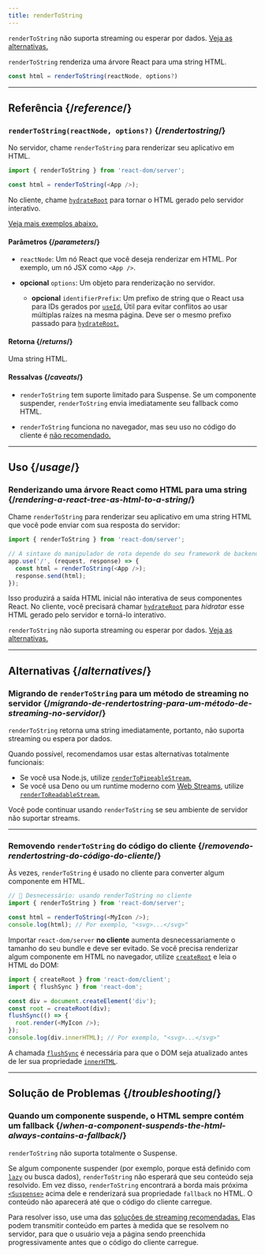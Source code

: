 ```yaml
---
title: renderToString
---
```


<Pitfall>

`renderToString` não suporta streaming ou esperar por dados. [Veja as alternativas.](#alternativas)

</Pitfall>

<Intro>

`renderToString` renderiza uma árvore React para uma string HTML.

```js
const html = renderToString(reactNode, options?)
```

</Intro>

<InlineToc />

---

## Referência {/*reference*/}

### `renderToString(reactNode, options?)` {/*rendertostring*/}

No servidor, chame `renderToString` para renderizar seu aplicativo em HTML.

```js
import { renderToString } from 'react-dom/server';

const html = renderToString(<App />);
```

No cliente, chame [`hydrateRoot`](/reference/react-dom/client/hydrateRoot) para tornar o HTML gerado pelo servidor interativo.

[Veja mais exemplos abaixo.](#uso)

#### Parâmetros {/*parameters*/}

* `reactNode`: Um nó React que você deseja renderizar em HTML. Por exemplo, um nó JSX como `<App />`.

* **opcional** `options`: Um objeto para renderização no servidor.
  * **opcional** `identifierPrefix`: Um prefixo de string que o React usa para IDs gerados por [`useId`.](/reference/react/useId) Útil para evitar conflitos ao usar múltiplas raízes na mesma página. Deve ser o mesmo prefixo passado para [`hydrateRoot`.](/reference/react-dom/client/hydrateRoot#parameters)

#### Retorna {/*returns*/}

Uma string HTML.

#### Ressalvas {/*caveats*/}

* `renderToString` tem suporte limitado para Suspense. Se um componente suspender, `renderToString` envia imediatamente seu fallback como HTML.

* `renderToString` funciona no navegador, mas seu uso no código do cliente é [não recomendado.](#removendo-rendertostring-do-código-do-cliente)

---

## Uso {/*usage*/}

### Renderizando uma árvore React como HTML para uma string {/*rendering-a-react-tree-as-html-to-a-string*/}

Chame `renderToString` para renderizar seu aplicativo em uma string HTML que você pode enviar com sua resposta do servidor:

```js {5-6}
import { renderToString } from 'react-dom/server';

// A sintaxe do manipulador de rota depende do seu framework de backend
app.use('/', (request, response) => {
  const html = renderToString(<App />);
  response.send(html);
});
```

Isso produzirá a saída HTML inicial não interativa de seus componentes React. No cliente, você precisará chamar [`hydrateRoot`](/reference/react-dom/client/hydrateRoot) para *hidratar* esse HTML gerado pelo servidor e torná-lo interativo.


<Pitfall>

`renderToString` não suporta streaming ou esperar por dados. [Veja as alternativas.](#alternativas)

</Pitfall>

---

## Alternativas {/*alternatives*/}

### Migrando de `renderToString` para um método de streaming no servidor {/*migrando-de-rendertostring-para-um-método-de-streaming-no-servidor*/}

`renderToString` retorna uma string imediatamente, portanto, não suporta streaming ou espera por dados.

Quando possível, recomendamos usar estas alternativas totalmente funcionais:

* Se você usa Node.js, utilize [`renderToPipeableStream`.](/reference/react-dom/server/renderToPipeableStream)
* Se você usa Deno ou um runtime moderno com [Web Streams](https://developer.mozilla.org/en-US/docs/Web/API/Streams_API), utilize [`renderToReadableStream`.](/reference/react-dom/server/renderToReadableStream)

Você pode continuar usando `renderToString` se seu ambiente de servidor não suportar streams.

---

### Removendo `renderToString` do código do cliente {/*removendo-rendertostring-do-código-do-cliente*/}

Às vezes, `renderToString` é usado no cliente para converter algum componente em HTML.

```js {1-2}
// 🚩 Desnecessário: usando renderToString no cliente
import { renderToString } from 'react-dom/server';

const html = renderToString(<MyIcon />);
console.log(html); // Por exemplo, "<svg>...</svg>"
```

Importar `react-dom/server` **no cliente** aumenta desnecessariamente o tamanho do seu bundle e deve ser evitado. Se você precisa renderizar algum componente em HTML no navegador, utilize [`createRoot`](/reference/react-dom/client/createRoot) e leia o HTML do DOM:

```js
import { createRoot } from 'react-dom/client';
import { flushSync } from 'react-dom';

const div = document.createElement('div');
const root = createRoot(div);
flushSync(() => {
  root.render(<MyIcon />);
});
console.log(div.innerHTML); // Por exemplo, "<svg>...</svg>"
```

A chamada [`flushSync`](/reference/react-dom/flushSync) é necessária para que o DOM seja atualizado antes de ler sua propriedade [`innerHTML`](https://developer.mozilla.org/en-US/docs/Web/API/Element/innerHTML).

---

## Solução de Problemas {/*troubleshooting*/}

### Quando um componente suspende, o HTML sempre contém um fallback {/*when-a-component-suspends-the-html-always-contains-a-fallback*/}

`renderToString` não suporta totalmente o Suspense.

Se algum componente suspender (por exemplo, porque está definido com [`lazy`](/reference/react/lazy) ou busca dados), `renderToString` não esperará que seu conteúdo seja resolvido. Em vez disso, `renderToString` encontrará a borda mais próxima [`<Suspense>`](/reference/react/Suspense) acima dele e renderizará sua propriedade `fallback` no HTML. O conteúdo não aparecerá até que o código do cliente carregue.

Para resolver isso, use uma das [soluções de streaming recomendadas.](#migrando-de-rendertostring-para-um-método-de-streaming-no-servidor) Elas podem transmitir conteúdo em partes à medida que se resolvem no servidor, para que o usuário veja a página sendo preenchida progressivamente antes que o código do cliente carregue.